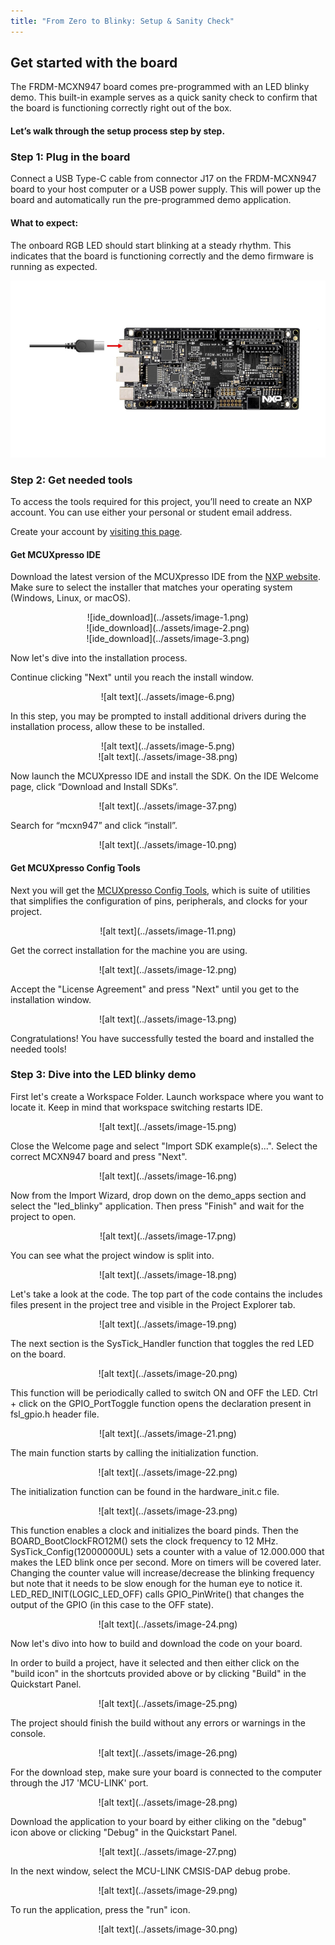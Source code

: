 ```yaml
---
title: "From Zero to Blinky: Setup & Sanity Check"
---
```


## Get started with the board

The FRDM-MCXN947 board comes pre-programmed with an LED blinky demo. This built-in example serves as a quick sanity check to confirm that the board is functioning correctly right out of the box.

#### Let’s walk through the setup process step by step.

### Step 1: Plug in the board

Connect a USB Type-C cable from connector J17 on the FRDM-MCXN947 board to your host computer or a USB power supply. This will power up the board and automatically run the pre-programmed demo application.

#### What to expect:
The onboard RGB LED should start blinking at a steady rhythm. This indicates that the board is functioning correctly and the demo firmware is running as expected.

![board](../assets/image.png)

### Step 2: Get needed tools

To access the tools required for this project, you’ll need to create an NXP account. You can use either your personal or student email address. 

Create your account by [visiting this page](https://www.nxp.com/mynxp/home).

#### Get MCUXpresso IDE

Download the latest version of the MCUXpresso IDE from the [NXP website](https://www.nxp.com/design/design-center/software/development-software/mcuxpresso-software-and-tools-/mcuxpresso-integrated-development-environment-ide:MCUXpresso-IDE?&tid=vanMCUXPRESSO/IDE).
Make sure to select the installer that matches your operating system (Windows, Linux, or macOS).

<div align="center">
![ide_download](../assets/image-1.png)
</div>

<div align="center">
![ide_download](../assets/image-2.png)
</div>

<div align="center">
![ide_download](../assets/image-3.png)
</div>

Now let's dive into the installation process. 

Continue clicking "Next" until you reach the install window.
<div align="center">
![alt text](../assets/image-6.png)
</div>

In this step, you may be prompted to install additional drivers during the installation process, allow these to be installed. 
<div align="center">
![alt text](../assets/image-5.png)
</div>

<div align="center">
![alt text](../assets/image-38.png)
</div>

Now launch the MCUXpresso IDE and install the SDK. On the IDE Welcome page, click “Download and Install SDKs”.

<div align="center">
![alt text](../assets/image-37.png)
</div>

Search for “mcxn947” and click “install”. 

<div align="center">
![alt text](../assets/image-10.png)
</div>

#### Get MCUXpresso Config Tools

Next you will get the  [MCUXpresso Config Tools](https://www.nxp.com/design/design-center/software/development-software/mcuxpresso-software-and-tools-/mcuxpresso-config-tools-pins-clocks-and-peripherals:MCUXpresso-Config-Tools?tab=Design_Tools_Tab&ticket=ST-4323-Qmwtn3ubbT9FY0GemUx-wSxRs6U-nxp), which is suite of utilities that simplifies the configuration of pins, peripherals, and clocks for your project.

<div align="center">
![alt text](../assets/image-11.png)
</div>

Get the correct installation for the machine you are using. 

<div align="center">
![alt text](../assets/image-12.png)
</div>

Accept the "License Agreement" and press "Next" until you get to the installation window.

<div align="center">
![alt text](../assets/image-13.png)
</div>

Congratulations! You have successfully tested the board and installed the needed tools!

### Step 3: Dive into the LED blinky demo

First let's create a Workspace Folder. Launch workspace where you want to locate it. Keep in mind that workspace switching restarts IDE.

<div align="center">
![alt text](../assets/image-15.png)
</div>

Close the Welcome page and select "Import SDK example(s)...". Select the correct MCXN947 board and press "Next".

<div align="center">
![alt text](../assets/image-16.png)
</div>

Now from the Import Wizard, drop down on the demo_apps section and select the "led_blinky" application. Then press "Finish" and wait for the project to open.

<div align="center">
![alt text](../assets/image-17.png)
</div>

You can see what the project window is split into.

<div align="center">
![alt text](../assets/image-18.png)
</div>

Let's take a look at the code. The top part of the code contains the includes files present in the project tree and visible in the Project Explorer tab.

<div align="center">
![alt text](../assets/image-19.png)
</div>

The next section is the SysTick_Handler function that toggles the red LED on the board. 

<div align="center">
![alt text](../assets/image-20.png)
</div>

This function will be periodically called to switch ON and OFF the LED. Ctrl + click on the GPIO_PortToggle function opens the declaration present in fsl_gpio.h header file. 


<div align="center">
![alt text](../assets/image-21.png)
</div>

The main function starts by calling the initialization function. 

<div align="center">
![alt text](../assets/image-22.png)
</div>

The initialization function can be found in the hardware_init.c file.
<div align="center">
![alt text](../assets/image-23.png)
</div>

This function enables a clock and initializes the board pinds. Then the BOARD_BootClockFRO12M() sets the clock frequency to 12 MHz. SysTick_Config(12000000UL) sets a counter with a value of 12.000.000 that makes the LED blink once per second. More on timers will be covered later.
Changing the counter value will increase/decrease the blinking frequency but note that it needs to be slow enough for the human eye to notice it.
LED_RED_INIT(LOGIC_LED_OFF) calls GPIO_PinWrite() that changes the output of the GPIO (in this case to the OFF state).

<div align="center">
![alt text](../assets/image-24.png)
</div>

Now let's divo into how to build and download the code on your board.

In order to build a project, have it selected and then either click on the "build icon" in the shortcuts provided above or by clicking "Build" in the Quickstart Panel.

<div align="center">
![alt text](../assets/image-25.png)
</div>

The project should finish the build without any errors or warnings in the console.

<div align="center">
![alt text](../assets/image-26.png)
</div>

For the download step, make sure your board is connected to the computer through the J17 'MCU-LINK' port.

<div align="center">
![alt text](../assets/image-28.png)
</div>

Download the application to your board by either cliking on the "debug" icon above or clicking "Debug" in the Quickstart Panel.

<div align="center">
![alt text](../assets/image-27.png)
</div>

In the next window, select the MCU-LINK CMSIS-DAP debug probe.

<div align="center">
![alt text](../assets/image-29.png)
</div>

To run the application, press the "run" icon. 

<div align="center">
![alt text](../assets/image-30.png)
</div>